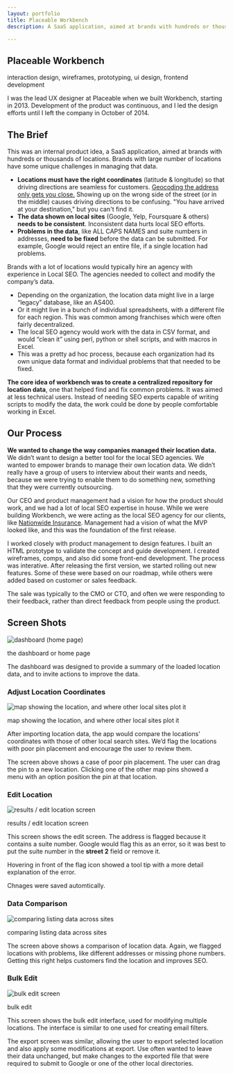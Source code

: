 ```yaml
---
layout: portfolio
title: Placeable Workbench
description: A SaaS application, aimed at brands with hundreds or thousands of locations.

---
```


<section class="white post" markdown="1">
<div class="text" markdown="1">

# Placeable Workbench

<div class="meta">interaction design, wireframes, prototyping, ui design, frontend development</div>

I was the lead UX designer at Placeable when we built Workbench, starting in 2013. Development of the product was continuous, and I led the design efforts until I left the company in October of 2014.

## The Brief

This was an internal product idea, a SaaS application, aimed at brands with hundreds or thousands of locations. Brands with large number of locations have some unique challenges in managing that data. 

* **Locations must have the right coordinates** (latitude & longitude) so that driving directions are seamless for customers. [Geocoding the address only gets you close.][4sq] Showing up on the wrong side of the street (or in the middle) causes driving directions to be confusing. "You have arrived at your destination," but you can't find it.
* **The data shown on local sites** (Google, Yelp, Foursquare & others) **needs to be consistent**. Inconsistent data hurts local SEO efforts.
* **Problems in the data**, like ALL CAPS NAMES and suite numbers in addresses, **need to be fixed** before the data can be submitted. For example, Google would reject an entire file, if a single location had problems.

[4sq]: https://medium.com/foursquare-direct/you-are-probably-here-better-map-pins-with-dbscan-random-forests-9d51e8c1964d

Brands with a lot of locations would typically hire an agency with experience in Local SEO. The agencies needed to collect and modify the company’s data. 

* Depending on the organization, the location data might live in a large “legacy” database, like an AS400. 
* Or it might live in a bunch of individual spreadsheets, with a different file for each region. This was common among franchises which were often fairly decentralized.
* The local SEO agency would work with the data in CSV format, and would “clean it” using perl, python or shell scripts, and with macros in Excel.
* This was a pretty ad hoc process, because each organization had its own unique data format and individual problems that that needed to be fixed. 

**The core idea of workbench was to create a centralized repository for location data**, one that helped find and fix common problems. It was aimed at less technical users. Instead of needing SEO experts capable of writing scripts to modify the data, the work could be done by people comfortable working in Excel.

</div>
</section>	

<section class="dark post" markdown="1">
<div class="text" markdown="1">

## Our Process

**We wanted to change the way companies managed their location data.** We didn’t want to design a better tool for the local SEO agencies. We wanted to empower brands to manage their own location data. We didn’t really have a group of users to interview about their wants and needs, because we were trying to enable them to do something new, something that they were currently outsourcing.

Our CEO and product management had a vision for how the product should work, and we had a lot of local SEO expertise in house. While we were building Workbench, we were acting as the local SEO agency for our clients, like [Nationwide Insurance](nationwide-locator). Management had a vision of what the MVP looked like, and this was the foundation of the first release.

I worked closely with product management to design features. I built an HTML prototype to validate the concept and guide development. I created wireframes, comps, and also did some front-end development. The process was interative. After releasing the first version, we started rolling out new features. Some of these were based on our roadmap, while others were added based on customer or sales feedback.

The sale was typically to the CMO or CTO, and often we were responding to their feedback, rather than direct feedback from people using the product. 

</div>
</section>	


<section class="white post" markdown="1">
<div class="text" markdown="1">
    
## Screen Shots 

<div class="">
   <img src="/img/portfolio/workbench-a-dash.png" alt="dashboard (home page)" class="full-width border">
   <p class="caption">the dashboard or home page</p>
</div>

The dashboard was designed to provide a summary of the loaded location data, and to invite actions to improve the data.

### Adjust Location Coordinates


<div class="">
   <img src="/img/portfolio/workbench-c-map-crop.jpg" alt="map showing the location, and where other local sites plot it" class="full-width border">
   <p class="caption">map showing the location, and where other local sites plot it</p>
</div>

After importing location data, the app would compare the locations’ coordinates with those of other local search sites. We’d flag the locations with poor pin placement and encourage the user to review them.

The screen above shows a case of poor pin placement. The user can drag the pin to a new location. Clicking one of the other map pins showed a menu with an option position the pin at that location.

### Edit Location

<div class="">
   <img src="/img/portfolio/workbench-b-edit.png" alt="results / edit location screen" class="full-width border">
   <p class="caption">results / edit location screen</p>
</div>

This screen shows the edit screen. The address is flagged because it contains a suite number. Google would flag this as an error, so it was best to put the suite number in the **street 2** field or remove it. 

Hovering in front of the flag icon showed a tool tip with a more detail explanation of the error.

Chnages were saved automtically. 


### Data Comparison

<div class="">
   <img src="/img/portfolio/workbench-d-compare.png" alt="comparing listing data across sites" class="full-width border">
   <p class="caption">comparing listing data across sites</p>
</div>

The screen above shows a comparison of location data. Again, we flagged locations with problems, like different addresses or missing phone numbers. Getting this right helps customers find the location and improves SEO.


### Bulk Edit

<div class="">
   <img src="/img/portfolio/workbench-f-bulk-edit-crop.png" alt="bulk edit screen" class="full-width border">
   <p class="caption">bulk edit</p>
</div>

This screen shows the bulk edit interface, used for modifying multiple locations. The interface is similar to one used for creating email filters. 

The export screen was similar, allowing the user to export selected location and also apply some modifications at export. Use often wanted to leave their data unchanged, but make changes to the exported file that were required to submit to Google or one of the other local directories.

<!-- ## What Did We Learn
should have done more user research. 
might have made sense to target local SEO agencies -->

</div>
</section>	

